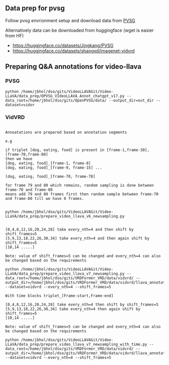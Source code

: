 ## Data prep for pvsg

Follow pvsg envrionment setup and download data from [PVSG](https://github.com/LilyDaytoy/OpenPVSG)

Alternatively data can be downloaded from huggingface (wget is easier from HF)

- https://huggingface.co/datasets/Jingkang/PVSG
- https://huggingface.co/datasets/shangxd/imagenet-vidvrd


## Preparing Q&A annotations for video-llava

### PVSG

```
python /home/jbhol/dso/gits/VideoLLAVAGit/Video-LLaVA/data_prep/OPVSG_VIdeoLLAVA_Annot_chatgpt_v17.py --data_root=/home/jbhol/dso/gits/OpenPVSG/data/ --output_dir=out_dir --dataset=vidor
```

### VidVRD

```

Annoatations are prepared based on annotation segments

e.g 

if triplet [dog, eating, food] is present in [frame-1,frame-30], [frame-70,frame-80]
then we have 
[dog, eating, food]_[frame-1, frame-8]
[dog, eating, food]_[frame-9, frame-15] ...

[dog, eating, food]_[frame-70, frame-78]

for frame 79 and 80 which remains, random sampling is done between frame-70 and frame-80
means add 79 and 80 frames first then random sample between frame-70 and frame-80 till we have 8 frames.


python /home/jbhol/dso/gits/VideoLLAVAGit/Video-LLaVA/data_prep/prepare_video_llava_v6_newsampling.py

```


```

[0,4,8,12,16,20,24,28] take every_nth=4 and then shift by shift_frames=5
[5,9,13,18,22,26,30,34] take every_nth=4 and then again shift by shift_frames=5
[10,14 .....]

Note: value of shift_frames=5 can be changed and every_nth=4 can also be changed based on the requirements

python /home/jbhol/dso/gits/VideoLLAVAGit/Video-LLaVA/data_prep/prepare_video_llava_v7_newsampling.py --data_root=/home/jbhol/dso/gits/VRDFormer_VRD/data/vidvrd/ --output_dir=/home/jbhol/dso/gits/VRDFormer_VRD/data/vidvrd/llava_annotations/v7_wotime --dataset=vidvrd --every_nth=4 --shift_frames=5

```


```
With time blocks triplet_[Frame-start,Frame-end]

[0,4,8,12,16,20,24,28] take every_nth=4 then shift by shift_frames=5
[5,9,13,18,22,26,30,34] take every_nth=4 then again shift by shift_frames=5
[10,14 .....]

Note: value of shift_frames=5 can be changed and every_nth=4 can also be changed based on the requirements

python /home/jbhol/dso/gits/VideoLLAVAGit/Video-LLaVA/data_prep/prepare_video_llava_v7_newsampling_with_time.py --data_root=/home/jbhol/dso/gits/VRDFormer_VRD/data/vidvrd/ --output_dir=/home/jbhol/dso/gits/VRDFormer_VRD/data/vidvrd/llava_annotations/v7_with_time --dataset=vidvrd --every_nth=4 --shift_frames=5
```
